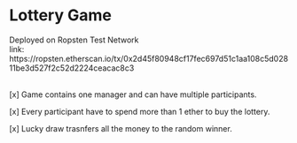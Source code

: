 <h1> Lottery Game </h1>

<div>Deployed on Ropsten Test Network <br>
link: https://ropsten.etherscan.io/tx/0x2d45f80948cf17fec697d51c1aa108c5d02811be3d527f2c52d2224ceacac8c3
</div>
<br>
<div>
  <p>[x] Game contains one manager and can have multiple participants.</p>
  <p>[x] Every participant have to spend more than 1 ether to buy the lottery.</p>
  <p>[x] Lucky draw trasnfers all the money to the random winner.</p>
</div>
